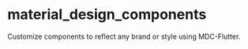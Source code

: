 # material_design_components
 Customize components to reflect any brand or style using MDC-Flutter.

